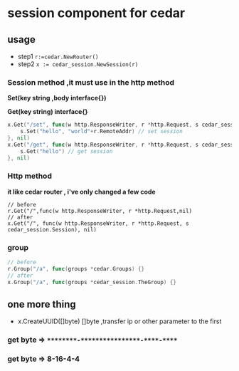 # session component for cedar
## usage
* step1 `r:=cedar.NewRouter()`
* step2 `x := cedar_session.NewSession(r)`
### Session method ,it must use in the http method
**Set(key string ,body interface{})**

**Get(key string) interface{}**

```go
x.Get("/set", func(w http.ResponseWriter, r *http.Request, s cedar_session.Session) {
	s.Set("hello", "world"+r.RemoteAddr) // set session
}, nil)
x.Get("/get", func(w http.ResponseWriter, r *http.Request, s cedar_session.Session) {
	s.Get("hello") // get session
}, nil)
```
### Http method
**it like cedar router , i've only changed a few code**
```
// before
r.Get("/",func(w http.ResponseWriter, r *http.Request,nil)
// after
x.Get("/", func(w http.ResponseWriter, r *http.Request, s cedar_session.Session), nil)
```
### group
```go
// before
r.Group("/a", func(groups *cedar.Groups) {}
// after
x.Group("/a", func(groups *cedar_session.TheGroup) {}
```
## one more thing
* x.CreateUUID([]byte) []byte ,transfer ip or other parameter to the first
### get byte => `********-****************-****-****`
### get byte =>  8-16-4-4
